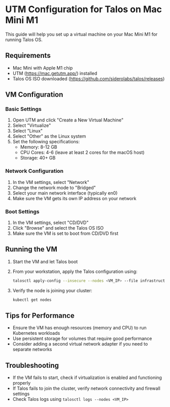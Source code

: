 # UTM Configuration for Talos on Mac Mini M1

This guide will help you set up a virtual machine on your Mac Mini M1 for running Talos OS.

## Requirements

- Mac Mini with Apple M1 chip
- UTM (https://mac.getutm.app/) installed
- Talos OS ISO downloaded (https://github.com/siderolabs/talos/releases)

## VM Configuration

### Basic Settings

1. Open UTM and click "Create a New Virtual Machine"
2. Select "Virtualize"
3. Select "Linux"
4. Select "Other" as the Linux system
5. Set the following specifications:
   - Memory: 8-12 GB
   - CPU Cores: 4-6 (leave at least 2 cores for the macOS host)
   - Storage: 40+ GB

### Network Configuration

1. In the VM settings, select "Network"
2. Change the network mode to "Bridged"
3. Select your main network interface (typically en0)
4. Make sure the VM gets its own IP address on your network

### Boot Settings

1. In the VM settings, select "CD/DVD"
2. Click "Browse" and select the Talos OS ISO
3. Make sure the VM is set to boot from CD/DVD first

## Running the VM

1. Start the VM and let Talos boot
2. From your workstation, apply the Talos configuration using:
   ```bash
   talosctl apply-config --insecure --nodes <VM_IP> --file infrastructure/talos/workers/talos-worker2.yaml
   ```

3. Verify the node is joining your cluster:
   ```bash
   kubectl get nodes
   ```

## Tips for Performance

- Ensure the VM has enough resources (memory and CPU) to run Kubernetes workloads
- Use persistent storage for volumes that require good performance
- Consider adding a second virtual network adapter if you need to separate networks

## Troubleshooting

- If the VM fails to start, check if virtualization is enabled and functioning properly
- If Talos fails to join the cluster, verify network connectivity and firewall settings
- Check Talos logs using `talosctl logs --nodes <VM_IP>`
